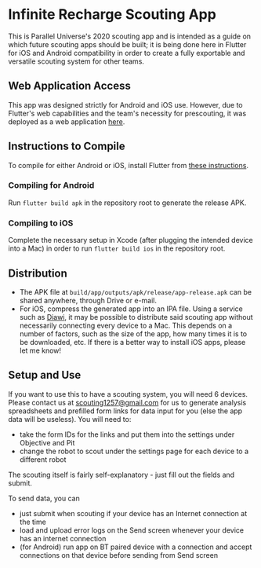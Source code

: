 # Infinite Recharge Scouting App

This is Parallel Universe's 2020 scouting app and is intended as a guide on which future scouting apps should be built; it is being done here in Flutter for iOS and Android compatibility in order to create a fully exportable and versatile scouting system for other teams.

Web Application Access
------

This app was designed strictly for Android and iOS use. However, due to Flutter's web capabilities and the team's necessity for prescouting, it was deployed as a web application [here](https://1257infiniterechargescouting.surge.sh).

Instructions to Compile
------

To compile for either Android or iOS, install Flutter from [these instructions](https://flutter.io/setup).

### Compiling for Android

Run `flutter build apk` in the repository root to generate the release APK.

### Compiling to iOS

Complete the necessary setup in Xcode (after plugging the intended device into a Mac) in order to run `flutter build ios` in the repository root.

Distribution
------

  * The APK file at `build/app/outputs/apk/release/app-release.apk` can be shared anywhere, through Drive or e-mail.
  * For iOS, compress the generated app into an IPA file. Using a service such as [Diawi](https://diawi.com), it may be possible to distribute said scouting app without necessarily connecting every device to a Mac. This depends on a number of factors, such as the size of the app, how many times it is to be downloaded, etc. If there is a better way to install iOS apps, please let me know!

Setup and Use
------

If you want to use this to have a scouting system, you will need 6 devices. Please contact us at scouting1257@gmail.com for us to generate analysis spreadsheets and prefilled form links for data input for you (else the app data will be useless). You will need to: 
  * take the form IDs for the links and put them into the settings under Objective and Pit 
  * change the robot to scout under the settings page for each device to a different robot

The scouting itself is fairly self-explanatory - just fill out the fields and submit.

To send data, you can
  * just submit when scouting if your device has an Internet connection at the time
  * load and upload error logs on the Send screen whenever your device has an internet connection
  * (for Android) run app on BT paired device with a connection and accept connections on that device before sending from Send screen
